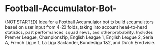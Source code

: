# Football-Accumulator-Bot-
(NOT STARTED) Idea for a Football Accumulator bot to build accumulators based on user input from 4-20 folds, taking into account head-to-head statistics, past performances, squad news, and other probability. Includes Premier League, Championship, English League 1, English League 2, Seria A, French Ligue 1, La Liga Santander, Bundesliga 1&amp;2, and Dutch Eredivisie.
